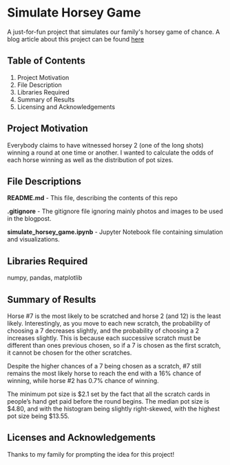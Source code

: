 # Simulate Horsey Game
A just-for-fun project that simulates our family's horsey game of chance.  A blog article about this project can be found [here](https://www.ursulahneumann.com/blog/horsey-game-probabilities/)

## Table of Contents
1) Project Motivation <br>
2) File Description <br>
3) Libraries Required <br>
4) Summary of Results <br>
5) Licensing and Acknowledgements <br>

## Project Motivation
Everybody claims to have witnessed horsey 2 (one of the long shots) winning a round at one time or another.  I wanted to calculate the odds of each horse winning as well as the distribution of pot sizes.

## File Descriptions

**README.md** - This file, describing the contents of this repo

**.gitignore** - The gitignore file ignoring mainly photos and images to be used in the blogpost.

**simulate_horsey_game.ipynb** - Jupyter Notebook file containing simulation and visualizations.

## Libraries Required
numpy, pandas, matplotlib

## Summary of Results
Horse #7 is the most likely to be scratched and horse 2 (and 12) is the least likely.  Interestingly, as you move to each new scratch, the probability of choosing a 7 decreases slightly, and the probability of choosing a 2 increases slightly. This is because each successive scratch must be different than ones previous chosen, so if a 7 is chosen as the first scratch, it cannot be chosen for the other scratches.

Despite the higher chances of a 7 being chosen as a scratch, #7 still remains the most likely horse to reach the end with a 16% chance of winning, while horse #2 has 0.7% chance of winning.

The minimum pot size is $2.1 set by the fact that all the scratch cards in people’s hand get paid before the round begins. The median pot size is $4.80, and with the histogram being slightly right-skewed, with the highest pot size being $13.55.

## Licenses and Acknowledgements
Thanks to my family for prompting the idea for this project!